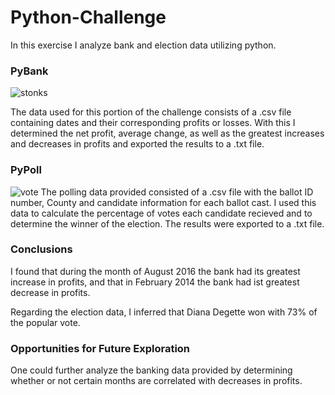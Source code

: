 # Python-Challenge
In this exercise I analyze bank and election data utilizing python.

### PyBank
![stonks](https://user-images.githubusercontent.com/123919361/227804641-ff48dc69-3463-4397-874b-5133fe288e00.jpeg)

The data used for this portion of the challenge consists of a .csv file containing dates and their corresponding profits or losses.
With this I determined the net profit, average change, as well as the greatest increases and decreases in profits and exported the results to a .txt file.



### PyPoll
![vote](https://user-images.githubusercontent.com/123919361/227804651-2cee7a92-3463-42c4-ac87-1ae6d3511778.jpg)
The polling data provided consisted of a .csv file with the ballot ID number, County and candidate information for each ballot cast.
I used this data to calculate the percentage of votes each candidate recieved and to determine the winner of the election. The results were exported to a .txt file.

### Conclusions
I found that during the month of August 2016 the bank had its greatest increase in profits, and that in February 2014 the bank had ist greatest decrease in profits.

Regarding the election data, I inferred that Diana Degette won with 73% of the popular vote.

### Opportunities for Future Exploration
One could further analyze the banking data provided by determining whether or not certain months are correlated with decreases in profits.
